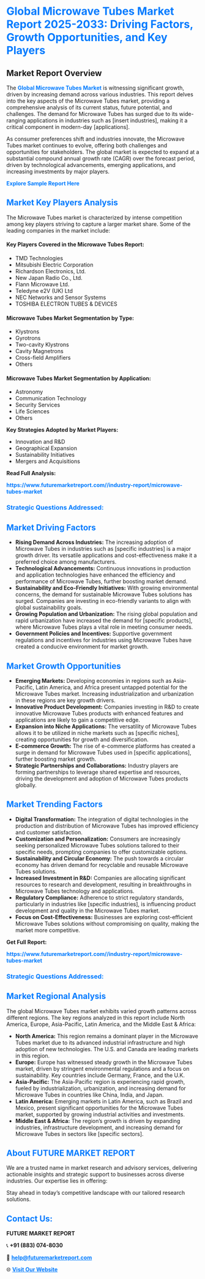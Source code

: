 <h1 style="color: #007BFF;">Global Microwave Tubes Market Report 2025-2033: Driving Factors, Growth Opportunities, and Key Players</h1>

<section id="overview">
<h2>Market Report Overview</h2>
<p>The <a href="https://www.futuremarketreport.com//industry-report/microwave-tubes-market" style="color: #007BFF; text-decoration: none;"><strong>Global Microwave Tubes Market</strong></a> is witnessing significant growth, driven by increasing demand across various industries. This report delves into the key aspects of the Microwave Tubes market, providing a comprehensive analysis of its current status, future potential, and challenges. The demand for Microwave Tubes has surged due to its wide-ranging applications in industries such as [insert industries], making it a critical component in modern-day [applications].</p>
<p>As consumer preferences shift and industries innovate, the Microwave Tubes market continues to evolve, offering both challenges and opportunities for stakeholders. The global market is expected to expand at a substantial compound annual growth rate (CAGR) over the forecast period, driven by technological advancements, emerging applications, and increasing investments by major players.</p>
</section>

<section id="overview">
<p><a href="https://www.futuremarketreport.com//request-sample/reportId=92025" style="color: #007BFF; text-decoration: none;"><strong>Explore Sample Report Here</strong></a></p>
</section>

<section id="key-players">
<h2 style="color: #007BFF;">Market Key Players Analysis</h2>
<p>The Microwave Tubes market is characterized by intense competition among key players striving to capture a larger market share. Some of the leading companies in the market include:</p>
<h4>Key Players Covered in the Microwave Tubes Report:</h4>
<ul><li>TMD Technologies</li><li>Mitsubishi Electric Corporation</li><li>Richardson Electronics, Ltd.</li><li>New Japan Radio Co., Ltd.</li><li>Flann Microwave Ltd.</li><li>Teledyne e2V (UK) Ltd</li><li>NEC Networks and Sensor Systems</li><li>TOSHIBA ELECTRON TUBES &amp; DEVICES</li></ul>
<h4>Microwave Tubes Market Segmentation by Type:</h4>
<ul><li>Klystrons</li><li>Gyrotrons</li><li>Two-cavity Klystrons</li><li>Cavity Magnetrons</li><li>Cross-field Amplifiers</li><li>Others</li></ul>

<h4>Microwave Tubes Market Segmentation by Application:</h4>
<ul><li>Astronomy</li><li>Communication Technology</li><li>Security Services</li><li>Life Sciences</li><li>Others</li></ul>
<p><strong>Key Strategies Adopted by Market Players:</strong></p>
<ul>
<li>Innovation and R&D</li>
<li>Geographical Expansion</li>
<li>Sustainability Initiatives</li>
<li>Mergers and Acquisitions</li>
</ul>
</section>

<section>
<p><strong>Read Full Analysis: </strong></p><a href="https://www.futuremarketreport.com//industry-report/microwave-tubes-market" style="color: #007BFF; text-decoration: none;"><strong>https://www.futuremarketreport.com//industry-report/microwave-tubes-market</strong></a>
<h3 style="color: #007BFF;">Strategic Questions Addressed:</h3>
</section>

<section id="driving-factors">
<h2 style="color: #007BFF;">Market Driving Factors</h2>
<ul>
<li><strong>Rising Demand Across Industries:</strong> The increasing adoption of Microwave Tubes in industries such as [specific industries] is a major growth driver. Its versatile applications and cost-effectiveness make it a preferred choice among manufacturers.</li>
<li><strong>Technological Advancements:</strong> Continuous innovations in production and application technologies have enhanced the efficiency and performance of Microwave Tubes, further boosting market demand.</li>
<li><strong>Sustainability and Eco-Friendly Initiatives:</strong> With growing environmental concerns, the demand for sustainable Microwave Tubes solutions has surged. Companies are investing in eco-friendly variants to align with global sustainability goals.</li>
<li><strong>Growing Population and Urbanization:</strong> The rising global population and rapid urbanization have increased the demand for [specific products], where Microwave Tubes plays a vital role in meeting consumer needs.</li>
<li><strong>Government Policies and Incentives:</strong> Supportive government regulations and incentives for industries using Microwave Tubes have created a conducive environment for market growth.</li>
</ul>
</section>

<section id="growth-opportunities">
<h2 style="color: #007BFF;">Market Growth Opportunities</h2>
<ul>
<li><strong>Emerging Markets:</strong> Developing economies in regions such as Asia-Pacific, Latin America, and Africa present untapped potential for the Microwave Tubes market. Increasing industrialization and urbanization in these regions are key growth drivers.</li>
<li><strong>Innovative Product Development:</strong> Companies investing in R&D to create innovative Microwave Tubes products with enhanced features and applications are likely to gain a competitive edge.</li>
<li><strong>Expansion into Niche Applications:</strong> The versatility of Microwave Tubes allows it to be utilized in niche markets such as [specific niches], creating opportunities for growth and diversification.</li>
<li><strong>E-commerce Growth:</strong> The rise of e-commerce platforms has created a surge in demand for Microwave Tubes used in [specific applications], further boosting market growth.</li>
<li><strong>Strategic Partnerships and Collaborations:</strong> Industry players are forming partnerships to leverage shared expertise and resources, driving the development and adoption of Microwave Tubes products globally.</li>
</ul>
</section>

<section id="trending-factors">
<h2 style="color: #007BFF;">Market Trending Factors</h2>
<ul>
<li><strong>Digital Transformation:</strong> The integration of digital technologies in the production and distribution of Microwave Tubes has improved efficiency and customer satisfaction.</li>
<li><strong>Customization and Personalization:</strong> Consumers are increasingly seeking personalized Microwave Tubes solutions tailored to their specific needs, prompting companies to offer customizable options.</li>
<li><strong>Sustainability and Circular Economy:</strong> The push towards a circular economy has driven demand for recyclable and reusable Microwave Tubes solutions.</li>
<li><strong>Increased Investment in R&D:</strong> Companies are allocating significant resources to research and development, resulting in breakthroughs in Microwave Tubes technology and applications.</li>
<li><strong>Regulatory Compliance:</strong> Adherence to strict regulatory standards, particularly in industries like [specific industries], is influencing product development and quality in the Microwave Tubes market.</li>
<li><strong>Focus on Cost-Effectiveness:</strong> Businesses are exploring cost-efficient Microwave Tubes solutions without compromising on quality, making the market more competitive.</li>
</ul>
</section>

<section>
<p><strong>Get Full Report: </strong></p><a href="https://www.futuremarketreport.com//industry-report/microwave-tubes-market" style="color: #007BFF; text-decoration: none;"><strong>https://www.futuremarketreport.com//industry-report/microwave-tubes-market</strong></a>
<h3 style="color: #007BFF;">Strategic Questions Addressed:</h3>
</section>


<section id="regional-analysis">
<h2 style="color: #007BFF;">Market Regional Analysis</h2>
<p>The global Microwave Tubes market exhibits varied growth patterns across different regions. The key regions analyzed in this report include North America, Europe, Asia-Pacific, Latin America, and the Middle East & Africa:</p>
<ul>
<li><strong>North America:</strong> This region remains a dominant player in the Microwave Tubes market due to its advanced industrial infrastructure and high adoption of new technologies. The U.S. and Canada are leading markets in this region.</li>
<li><strong>Europe:</strong> Europe has witnessed steady growth in the Microwave Tubes market, driven by stringent environmental regulations and a focus on sustainability. Key countries include Germany, France, and the U.K.</li>
<li><strong>Asia-Pacific:</strong> The Asia-Pacific region is experiencing rapid growth, fueled by industrialization, urbanization, and increasing demand for Microwave Tubes in countries like China, India, and Japan.</li>
<li><strong>Latin America:</strong> Emerging markets in Latin America, such as Brazil and Mexico, present significant opportunities for the Microwave Tubes market, supported by growing industrial activities and investments.</li>
<li><strong>Middle East & Africa:</strong> The region’s growth is driven by expanding industries, infrastructure development, and increasing demand for Microwave Tubes in sectors like [specific sectors].</li>
</ul>
</section>

<footer>
<h2 style="color: #007BFF;">About FUTURE MARKET REPORT</h2>
<p>We are a trusted name in market research and advisory services, delivering actionable insights and strategic support to businesses across diverse industries. Our expertise lies in offering:</p>

<p>Stay ahead in today’s competitive landscape with our tailored research solutions.</p>

<h2 style="color: #007BFF;">Contact Us:</h2>
<p><strong>FUTURE MARKET REPORT</strong></p>
<p>📞 <strong>+91 (883) 074-8030</strong></p>
<p>📧 <strong><a href="mailto:help@futuremarketreport.com" style="color: #007BFF;">help@futuremarketreport.com</a></strong></p>
<p>🌐 <strong><a href="https://www.futuremarketreport.com/" style="color: #007BFF;">Visit Our Website</a></strong></p>
</footer>